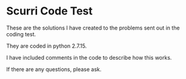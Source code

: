 # Scurri Code Test

These are the solutions I have created to the problems sent out in the coding test.

They are coded in python 2.7.15.

I have included comments in the code to describe how this works.

If there are any questions, please ask.
